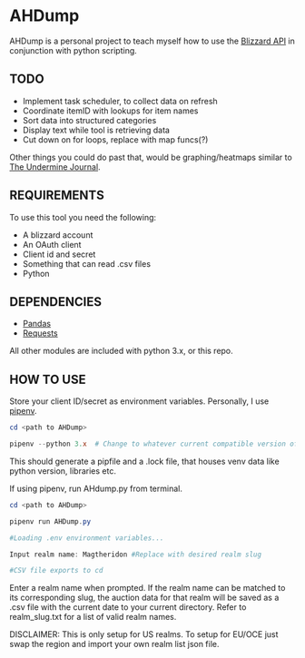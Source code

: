 # AHDump

AHDump is a personal project to teach myself how to use the [Blizzard API](https://develop.battle.net/) in conjunction with python scripting.

TODO
---
 - Implement task scheduler, to collect data on refresh
 - Coordinate itemID with lookups for item names
 - Sort data into structured categories
 - Display text while tool is retrieving data
 - Cut down on for loops, replace with map funcs(?)

Other things you could do past that, would be graphing/heatmaps similar to [The Undermine Journal](https://theunderminejournal.com/). 

REQUIREMENTS
---
To use this tool you need the following:
 - A blizzard account
 - An OAuth client
 - Client id and secret
 - Something that can read .csv files
 - Python

DEPENDENCIES
---
 - [Pandas](https://pandas.pydata.org/)
 - [Requests](https://pypi.org/project/requests/)

All other modules are included with python 3.x, or this repo.

HOW TO USE
---

Store your client ID/secret as environment variables. Personally, I use [pipenv](https://pypi.org/project/pipenv/).

```PowerShell
cd <path to AHDump>

pipenv --python 3.x  # Change to whatever current compatible version of python
```

This should generate a pipfile and a .lock file, that houses venv data like python version, libraries etc.

If using pipenv, run AHdump.py from terminal.

```PowerShell
cd <path to AHDump>

pipenv run AHDump.py

#Loading .env environment variables...

Input realm name: Magtheridon #Replace with desired realm slug

#CSV file exports to cd
```

Enter a realm name when prompted. If the realm name can be matched to its corresponding slug, the auction data for that realm will be saved as a .csv file with the current date to your current directory. Refer to realm_slug.txt for a list of valid realm names.

DISCLAIMER: This is only setup for US realms. To setup for EU/OCE just swap the region and import your own realm list json file.
